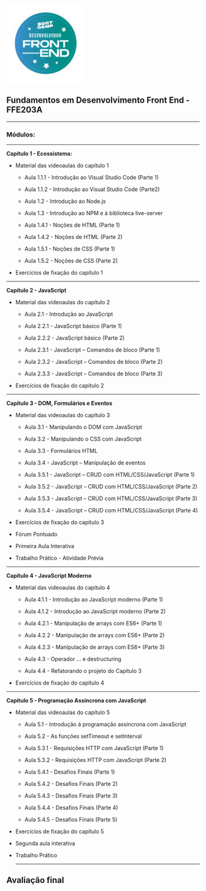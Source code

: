 <img src="images/frontend.jpg" width="40%">





## **Fundamentos em Desenvolvimento Front End - FFE203A**

---


 ### Módulos: 
 
 ---
 **Capítulo 1 - Ecossistema:**
  - Material das videoaulas do capítulo 1



     - Aula 1.1.1 - Introdução ao Visual Studio Code (Parte 1)

     - Aula 1.1.2 - Introdução ao Visual Studio Code (Parte2)

     - Aula 1.2 - Introdução ao Node.js

     - Aula 1.3 - Introdução ao NPM e à biblioteca live-server

     - Aula 1.4.1 - Noções de HTML (Parte 1)

     - Aula 1.4.2 - Noções de HTML (Parte 2)

     - Aula 1.5.1 - Noções de CSS (Parte 1)

     - Aula 1.5.2 - Noções de CSS (Parte 2)

 - Exercícios de fixação do capítulo 1

---
 **Capítulo 2 - JavaScript**

- Material das videoaulas do capítulo 2

   - Aula 2.1 - Introdução ao JavaScript
   
   - Aula 2.2.1 - JavaScript básico (Parte 1)

   - Aula 2.2.2 - JavaScript básico (Parte 2)

   - Aula 2.3.1 - JavaScript – Comandos de bloco (Parte 1)
   
   - Aula 2.3.2 - JavaScript – Comandos de bloco (Parte 2)
   
   - Aula 2.3.3 - JavaScript – Comandos de bloco (Parte 3)

- Exercícios de fixação do capítulo 2

---

**Capítulo 3 - DOM, Formulários e Eventos**
 
- Material das videoaulas do capítulo 3
  - Aula 3.1 - Manipulando o DOM com JavaScript

  - Aula 3.2 - Manipulando o CSS com JavaScript
  
  - Aula 3.3 - Formulários HTML

  - Aula 3.4 - JavaScript – Manipulação de eventos

  - Aula 3.5.1 - JavaScript – CRUD com HTML/CSS/JavaScript (Parte 1)

  - Aula 3.5.2 - JavaScript – CRUD com HTML/CSS/JavaScript (Parte 2)

  - Aula 3.5.3 - JavaScript – CRUD com HTML/CSS/JavaScript (Parte 3)

  - Aula 3.5.4 - JavaScript – CRUD com HTML/CSS/JavaScript (Parte 4)

- Exercícios de fixação do capítulo 3

- Fórum Pontuado

- Primeira Aula Interativa

- Trabalho Prático - Atividade Prévia
  
---

**Capítulo 4 - JavaScript Moderno**

- Material das videoaulas do capítulo 4

  - Aula 4.1.1 - Introdução ao JavaScript moderno (Parte 1)

  - Aula 4.1.2 - Introdução ao JavaScript moderno (Parte 2)

  - Aula 4.2.1 - Manipulação de arrays com ES6+ (Parte 1)

  - Aula 4.2.2 - Manipulação de arrays com ES6+ (Parte 2)

  - Aula 4.2.3 - Manipulação de arrays com ES6+ (Parte 3)

  - Aula 4.3 - Operador ... e destructuring

  - Aula 4.4 - Refatorando o projeto do Capítulo 3

- Exercícios de fixação do capítulo 4

---

**Capítulo 5 - Programação Assíncrona com JavaScript**

- Material das videoaulas do capítulo 5

  - Aula 5.1 - Introdução à programação assíncrona com JavaScript

  - Aula 5.2 - As funções setTimeout e setInterval

  - Aula 5.3.1 - Requisições HTTP com JavaScript (Parte 1)

  - Aula 5.3.2 - Requisições HTTP com JavaScript (Parte 2)

  - Aula 5.4.1 - Desafios Finais (Parte 1)

  - Aula 5.4.2 - Desafios Finais (Parte 2)

  - Aula 5.4.3 - Desafios Finais (Parte 3)

  - Aula 5.4.4 - Desafios Finais (Parte 4)

  - Aula 5.4.5 - Desafios Finais (Parte 5)

- Exercícios de fixação do capítulo 5

- Segunda aula interativa

- Trabalho Prático
  
  ---

**Avaliação final**
---

